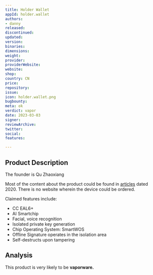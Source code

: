 ```yaml
---
title: Holder Wallet
appId: holder.wallet
authors:
- danny
released: 
discontinued: 
updated: 
version: 
binaries: 
dimensions: 
weight: 
provider: 
providerWebsite: 
website: 
shop: 
country: CN
price: 
repository: 
issue: 
icon: holder.wallet.png
bugbounty: 
meta: ok
verdict: vapor
date: 2023-03-03
signer: 
reviewArchive: 
twitter: 
social: 
features: 

---
```


## Product Description 

The founder is Qu Zhaoxiang

Most of the content about the product could be found in [articles](https://www.btcfans.com/article/41370) dated 2020. There is no website wherein the device could be ordered.

Claimed features include:

- CC EAL6+
- AI Smartchip
- Facial, voice recognition
- Isolated private key generation
- Chip Operating System: SmartWOS
- Offline Signature operates in the isolation area
- Self-destructs upon tampering

## Analysis 

This product is very likely to be **vaporware.**